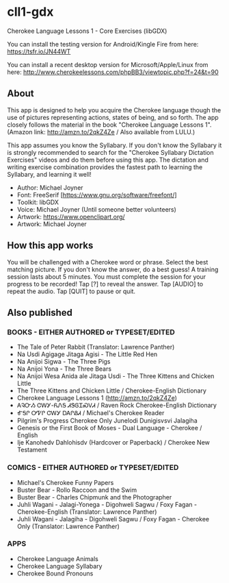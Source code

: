 # cll1-gdx
Cherokee Language Lessons 1 - Core Exercises (libGDX)

You can install the testing version for Android/Kingle Fire from here: https://tsfr.io/JN44WT

You can install a recent desktop version for Microsoft/Apple/Linux from here: http://www.cherokeelessons.com/phpBB3/viewtopic.php?f=24&t=90

## About

This app is designed to help you acquire the Cherokee language though the use of pictures representing actions, states of being, and so forth. The app closely follows the material in the book "Cherokee Language Lessons 1". (Amazon link: http://amzn.to/2qkZ4Ze / Also available from LULU.)

This app assumes you know the Syllabary. If you don't know the Syllabary it is strongly recommended to search for the "Cherokee Syllabary Dictation Exercises" videos and do them before using this app. The dictation and writing exercise combination provides the fastest path to learning the Syllabary, and learning it well!

- Author: Michael Joyner
- Font: FreeSerif [https://www.gnu.org/software/freefont/]
- Toolkit: libGDX
- Voice: Michael Joyner (Until someone better volunteers)
- Artwork: https://www.openclipart.org/
- Artwork: Michael Joyner

## How this app works

You will be challenged with a Cherokee word or phrase. Select the best matching picture. If you don't know the answer, do a best guess!
A training session lasts about 5 minutes. You must complete the session for your progress to be recorded!
Tap [?] to reveal the answer. Tap [AUDIO] to repeat the audio. Tap [QUIT] to pause or quit.

## Also published

### BOOKS - EITHER AUTHORED or TYPESET/EDITED

- The Tale of Peter Rabbit (Translator: Lawrence Panther)
- Na Usdi Agigage Jitaga Agisi - The Little Red Hen
- Na Anijoi Sigwa - The Three Pigs
- Na Anijoi Yona - The Three Bears
- Na Anijoi Wesa Anida ale Jitaga Usdi - The Three Kittens and Chicken Little
- The Three Kittens and Chicken Little / Cherokee-English Dictionary
- Cherokee Language Lessons 1 (http://amzn.to/2qkZ4Ze)
- ᎪᎸᏅᏱ ᏣᎳᎩ-ᏲᏁᎦ ᏗᏕᎶᏆᏍᏙᏗ / Raven Rock Cherokee-English Dictionary
- ᎹᎦᎵ ᎤᏤᎵ ᏣᎳᎩ ᎠᎪᎵᏰᏗ / Michael's Cherokee Reader
- Pilgrim's Progress Cherokee Only Junelodi Dunigisvsvi Jalagiha
- Genesis or the First Book of Moses - Dual Language - Cherokee / English
- Ije Kanohedv Dahlohisdv (Hardcover or Paperback) / Cherokee New Testament

### COMICS - EITHER AUTHORED or TYPESET/EDITED

- Michael's Cherokee Funny Papers
- Buster Bear - Rollo Raccoon and the Swim
- Buster Bear - Charles Chipmunk and the Photographer
- Juhli Wagani - Jalagi-Yonega - Digohweli Sagwu / Foxy Fagan - Cherokee-English (Translator: Lawrence Panther)
- Juhli Wagani - Jalagiha - Digohweli Sagwu / Foxy Fagan - Cherokee Only (Translator: Lawrence Panther)

### APPS

- Cherokee Language Animals
- Cherokee Language Syllabary
- Cherokee Bound Pronouns

